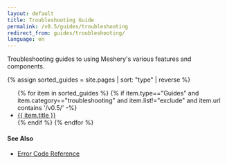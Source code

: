 ```yaml
---
layout: default
title: Troubleshooting Guide
permalink: /v0.5/guides/troubleshooting
redirect_from: guides/troubleshooting/
language: en
---
```


Troubleshooting guides to using Meshery's various features and components.

{% assign sorted_guides = site.pages | sort: "type" | reverse %}

<ul>
    {% for item in sorted_guides %}
    {% if item.type=="Guides" and item.category=="troubleshooting" and item.list!="exclude" and item.url contains '/v0.5/'  -%}
      <li><a href="{{ site.baseurl }}{{ item.url }}">{{ item.title }}</a></li>
      {% endif %}
    {% endfor %}
</ul>

#### See Also

- [Error Code Reference](/reference/error-codes)
<!-- {:toc} -->